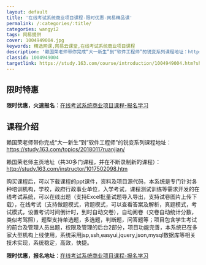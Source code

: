 ```yaml
---
layout: default
title: '在线考试系统商业项目课程-限时优惠-网易精品课'
permalink: /:categories/:title/
categories: wangyi2
tags: 网易提供
cover: 1004949004.jpg
keywords: 精选网课,网易云课堂,在线考试系统商业项目课程
description: '赖国荣老师带你完成“大一新生”到“软件工程师”的锐变系列课程地址：https://study.163.com/topic'
classid: 1004949004
targetlink: https://study.163.com/course/introduction/1004949004.htm?share=1&shareId=1025206652&utm_campaign=share&utm_medium=iphoneShare&utm_source=&utm_u=1025206652
---
```


## 限时特惠

**限时优惠，火速报名**：[在线考试系统商业项目课程-报名学习](https://study.163.com/course/introduction/1004949004.htm?share=1&shareId=1025206652&utm_campaign=share&utm_medium=iphoneShare&utm_source=&utm_u=1025206652)

## 课程介绍

赖国荣老师带你完成“大一新生”到“软件工程师”的锐变系列课程地址：https://study.163.com/topics/20180117ruanjian/

赖国荣老师主页地址（共30多门课程，并在不断录制新的课程）：http://study.163.com/instructor/1017502098.htm

购买课程后，可以下载课程的ppt课件，资料及项目源代码，本系统是专门针对各种培训机构，学校，政府行政事业单位，入学考试，课程测试训练等需求开发的在线考试系统，可以在线出题（支持Excel批量试题导入导出，支持试卷图片上传下载），在线考试（支持做题模式，背题模式，可以查看答案及解析，真题模式，考试模式，设置考试时间倒计时，到时自动交卷），自动阅卷（交卷自动统计分数，类似考驾照），题型支持单选题，多选题，判断题，问答题等；项目包含学生考试的前台及管理人员出题，权限及管理的后台2部分，项目功能完善，本系统已在多家大型机构上线使用，系统采用jsp,ssh,easyui,jquery,json,mysql数据库等相关技术实现，系统稳定，高效，快捷。

**限时优惠，报名地址**：[在线考试系统商业项目课程-报名学习](https://study.163.com/course/introduction/1004949004.htm?share=1&shareId=1025206652&utm_campaign=share&utm_medium=iphoneShare&utm_source=&utm_u=1025206652)

